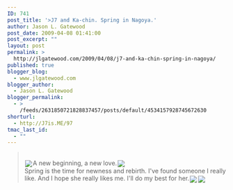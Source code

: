 ```yaml
---
ID: 741
post_title: '>J7 and Ka-chin. Spring in Nagoya.'
author: Jason L. Gatewood
post_date: 2009-04-08 01:41:00
post_excerpt: ""
layout: post
permalink: >
  http://jlgatewood.com/2009/04/08/j7-and-ka-chin-spring-in-nagoya/
published: true
blogger_blog:
  - www.jlgatewood.com
blogger_author:
  - Jason L. Gatewood
blogger_permalink:
  - >
    /feeds/2631850721828837457/posts/default/4534157928745672630
shorturl:
  - http://J7is.ME/97
tmac_last_id:
  - ""
---
```

><p><a href="http://4.bp.blogspot.com/_ak7utSL2qJE/SdsDv9AH6GI/AAAAAAAAATU/no8fJer0gus/s1600-h/P3280268-711190.JPG"><img align="left" src="http://www.jlgatewood.com/wp-content/uploads/2010/10/P3280268-711190.jpg" border="0" alt="" id="BLOGGER_PHOTO_ID_5321851507032189026" /></a></p><div><br /></div><img src="http://mail.google.com/mail/e/softbank_ne_jp/338" goomoji="softbank_ne_jp.338" style="margin-top: 0px; margin-right: 0.2ex; margin-bottom: 0px; margin-left: 0.2ex; vertical-align: middle; " />A new beginning, a new love.<img src="http://mail.google.com/mail/e/softbank_ne_jp/B0D" goomoji="softbank_ne_jp.B0D" style="margin-top: 0px; margin-right: 0.2ex; margin-bottom: 0px; margin-left: 0.2ex; vertical-align: middle; " />  <div>Spring is the time for newness and rebirth.  I've found someone I really like.  And I hope she really likes me.  I'll do my best for her.<span style="font-family: arial; border-collapse: collapse; font-size: 13px; "><img src="http://mail.google.com/mail/e/softbank_ne_jp/32C" goomoji="softbank_ne_jp.32C" style="margin-top: 0px; margin-right: 0.2ex; margin-bottom: 0px; margin-left: 0.2ex; vertical-align: middle; " /><img src="http://mail.google.com/mail/e/softbank_ne_jp/B94" goomoji="softbank_ne_jp.B94" style="margin-top: 0px; margin-right: 0.2ex; margin-bottom: 0px; margin-left: 0.2ex; vertical-align: middle; " /> </span></div>